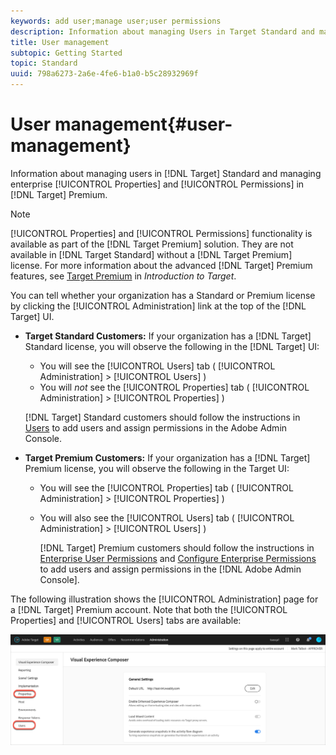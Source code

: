 ```yaml
---
keywords: add user;manage user;user permissions
description: Information about managing Users in Target Standard and managing enterprise Properties and Permissions in Target Premium.
title: User management
subtopic: Getting Started
topic: Standard
uuid: 798a6273-2a6e-4fe6-b1a0-b5c28932969f
---
```


# User management{#user-management}

Information about managing users in [!DNL Target] Standard and managing enterprise [!UICONTROL Properties] and [!UICONTROL Permissions] in [!DNL Target] Premium.

>[!NOTE]
>
>[!UICONTROL Properties] and [!UICONTROL Permissions] functionality is available as part of the [!DNL Target Premium] solution. They are not available in [!DNL Target Standard] without a [!DNL Target Premium] license. For more information about the advanced [!DNL Target] Premium features, see [Target Premium](/help/c-intro/intro.md#premium) in *Introduction to Target*.

You can tell whether your organization has a Standard or Premium license by clicking the [!UICONTROL Administration] link at the top of the [!DNL Target] UI.

* **Target Standard Customers:** If your organization has a [!DNL Target] Standard license, you will observe the following in the [!DNL Target] UI:

  * You will see the [!UICONTROL Users] tab ( [!UICONTROL Administration] > [!UICONTROL Users] )
  * You will *not* see the [!UICONTROL Properties] tab ( [!UICONTROL Administration] > [!UICONTROL Properties] )
  
  [!DNL Target] Standard customers should follow the instructions in [Users](/help/administrating-target/c-user-management/c-user-management/user-management.md) to add users and assign permissions in the Adobe Admin Console.

* **Target Premium Customers:** If your organization has a [!DNL Target] Premium license, you will observe the following in the Target UI:

  * You will see the [!UICONTROL Properties] tab ( [!UICONTROL Administration] > [!UICONTROL Properties] )
  * You will also see the [!UICONTROL Users] tab ( [!UICONTROL Administration] > [!UICONTROL Users] )

    [!DNL Target] Premium customers should follow the instructions in [Enterprise User Permissions](../../administrating-target/c-user-management/property-channel/property-channel.md#concept_E396B16FA2024ADBA27BC056138F9838) and [Configure Enterprise Permissions](../../administrating-target/c-user-management/property-channel/properties-overview.md#concept_22F2855DBF0D4754B9460F5D68749C71) to add users and assign permissions in the [!DNL Adobe Admin Console].

The following illustration shows the [!UICONTROL Administration] page for a [!DNL Target] Premium account. Note that both the [!UICONTROL Properties] and [!UICONTROL Users] tabs are available:

![Administration tab](/help/administrating-target/assets/premium.png)

